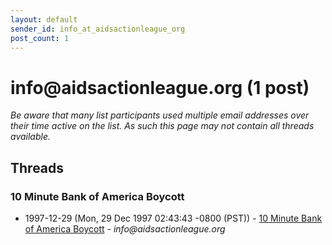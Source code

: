 ```yaml
---
layout: default
sender_id: info_at_aidsactionleague_org
post_count: 1
---
```


# info<span>@</span>aidsactionleague.org (1 post)

_Be aware that many list participants used multiple email addresses over their time active on the list. As such this page may not contain all threads available._

## Threads

### 10 Minute Bank of America Boycott
+ 1997-12-29 (Mon, 29 Dec 1997 02:43:43 -0800 (PST)) - [10 Minute Bank of America Boycott](/archive/1997/12/ab2f84a5055ab00bbbb8e7712db3adee6a4b7fcc1587e11739b4b3356fda06a3) - _info@aidsactionleague.org_

